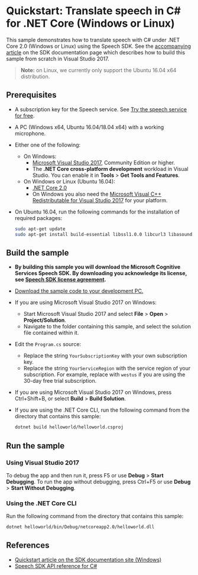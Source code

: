 # Quickstart: Translate speech in C# for .NET Core (Windows or Linux)

This sample demonstrates how to translate speech with C# under .NET Core 2.0 (Windows or Linux) using the Speech SDK.
See the [accompanying article](https://docs.microsoft.com/azure/cognitive-services/speech-service/quickstart-translate-speech-dotnetcore-windows) on the SDK documentation page which describes how to build this sample from scratch in Visual Studio 2017.

> **Note:**
> on Linux, we currently only support the Ubuntu 16.04 x64 distribution.

## Prerequisites

* A subscription key for the Speech service. See [Try the speech service for free](https://docs.microsoft.com/azure/cognitive-services/speech-service/get-started).
* A PC (Windows x64, Ubuntu 16.04/18.04 x64) with a working microphone.
* Either one of the following:
  * On Windows:
    * [Microsoft Visual Studio 2017](https://www.visualstudio.com/), Community Edition or higher.
    * The **.NET Core cross-platform development** workload in Visual Studio.
      You can enable it in **Tools** \> **Get Tools and Features**.
  * On Windows or Linux (Ubuntu 16.04):
    * [.NET Core 2.0](https://www.microsoft.com/net/download/dotnet-core/2.0)
    * On Windows you also need the [Microsoft Visual C++ Redistributable for Visual Studio 2017](https://support.microsoft.com/help/2977003/the-latest-supported-visual-c-downloads) for your platform.
* On Ubuntu 16.04, run the following commands for the installation of required packages:

  ```sh
  sudo apt-get update
  sudo apt-get install build-essential libssl1.0.0 libcurl3 libasound2 wget
  ```

## Build the sample

* **By building this sample you will download the Microsoft Cognitive Services Speech SDK. By downloading you acknowledge its license, see [Speech SDK license agreement](https://aka.ms/csspeech/license201809).**
* [Download the sample code to your development PC.](../../../README.md#get-the-samples)

* If you are using Microsoft Visual Studio 2017 on Windows:
  * Start Microsoft Visual Studio 2017 and select **File** \> **Open** \> **Project/Solution**.
  * Navigate to the folder containing this sample, and select the solution file contained within it.
* Edit the `Program.cs` source:
  * Replace the string `YourSubscriptionKey` with your own subscription key.
  * Replace the string `YourServiceRegion` with the service region of your subscription.
    For example, replace with `westus` if you are using the 30-day free trial subscription.
* If you are using Microsoft Visual Studio 2017 on Windows, press Ctrl+Shift+B, or select **Build** \> **Build Solution**.
* If you are using the .NET Core CLI, run the following command from the directory that contains this sample:

  ```bash
  dotnet build helloworld/helloworld.csproj
  ```

## Run the sample

### Using Visual Studio 2017

To debug the app and then run it, press F5 or use **Debug** \> **Start Debugging**. To run the app without debugging, press Ctrl+F5 or use **Debug** \> **Start Without Debugging**.

### Using the .NET Core CLI

Run the following command from the directory that contains this sample:

```bash
dotnet helloworld/bin/Debug/netcoreapp2.0/helloworld.dll
```

## References

* [Quickstart article on the SDK documentation site (Windows)](https://docs.microsoft.com/azure/cognitive-services/speech-service/quickstart-translate-speech-dotnetcore-windows)
* [Speech SDK API reference for C#](https://aka.ms/csspeech/csharpref)
